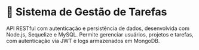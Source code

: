 # 🧠 Sistema de Gestão de Tarefas

API RESTful com autenticação e persistência de dados, desenvolvida com Node.js, Sequelize e MySQL. Permite gerenciar usuários, projetos e tarefas, com autenticação via JWT e logs armazenados em MongoDB.
